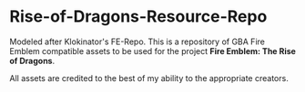 # Rise-of-Dragons-Resource-Repo

Modeled after Klokinator's FE-Repo. This is a repository of GBA Fire Emblem compatible assets to be used for the project **Fire Emblem: The Rise of Dragons**.

All assets are credited to the best of my ability to the appropriate creators.

